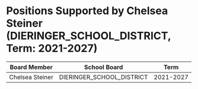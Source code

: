 # Positions Supported by Chelsea Steiner (DIERINGER_SCHOOL_DISTRICT, Term: 2021-2027)

| Board Member | School Board | Term |
|--------------|--------------|------|
| Chelsea Steiner | DIERINGER_SCHOOL_DISTRICT | 2021-2027 |

